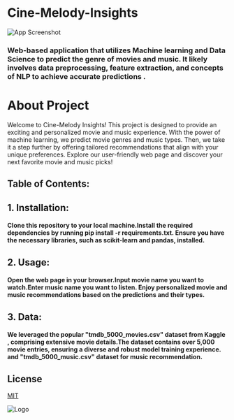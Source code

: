 
# Cine-Melody-Insights




![App Screenshot](https://miro.medium.com/max/1200/1*QbBtk_xjwQWDW7aCrmGwfw.jpeg)
### Web-based application that utilizes Machine learning and Data Science to predict the genre of movies and music. It likely involves data preprocessing, feature extraction, and concepts of NLP to achieve accurate predictions .
# About Project
Welcome to Cine-Melody Insights! This project is designed to provide an exciting and personalized movie and music experience. With the power of machine learning, we predict movie genres and music types. Then, we take it a step further by offering tailored recommendations that align with your unique preferences. Explore our user-friendly web page and discover your next favorite movie and music picks!

## Table of Contents:

## 1. Installation:

#### Clone this repository to your local machine.Install the required dependencies by running pip install -r requirements.txt. Ensure you have the necessary libraries, such as scikit-learn and pandas, installed.

## 2. Usage:

#### Open the web page in your browser.Input movie name you want to watch.Enter music name you want to listen. Enjoy personalized movie and music recommendations based on the predictions and their types.

## 3. Data:

#### We leveraged the popular "tmdb_5000_movies.csv" dataset from Kaggle , comprising extensive movie details.The dataset contains over 5,000 movie entries, ensuring a diverse and robust model training experience. and "tmdb_5000_music.csv" dataset for music recommendation.





## License

[MIT](https://choosealicense.com/licenses/mit/)


![Logo](https://www.rgraph.net/images/mit-logo.png)

